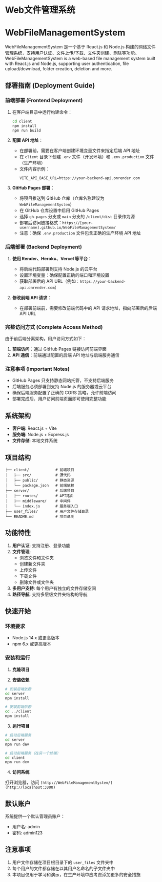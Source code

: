 # Web文件管理系统
# WebFileManagementSystem

WebFileManagementSystem 是一个基于 React.js 和 Node.js 构建的网络文件管理系统，支持用户认证、文件上传/下载、文件夹创建、删除等功能。
WebFileManagementSystem is a web-based file management system built with React.js and Node.js, supporting user authentication, file upload/download, folder creation, deletion and more.


## 部署指南 (Deployment Guide)

### 前端部署 (Frontend Deployment)
1. 在客户端目录中运行构建命令：
   ```bash
   cd client
   npm install
   npm run build
   ```

2. **配置 API 地址**：
   - 在部署前，需要在客户端创建环境变量文件来指定后端 API 地址
   - 在 `client` 目录下创建 `.env` 文件（开发环境）和 `.env.production` 文件（生产环境）
   - 文件内容示例：
     ```
     VITE_API_BASE_URL=https://your-backend-api.onrender.com
     ```

3. **GitHub Pages 部署**：
   - 将项目推送到 GitHub 仓库（仓库名称建议为 `WebFileManagementSystem`）
   - 在 GitHub 仓库设置中启用 GitHub Pages
   - 选择 `gh-pages` 分支或 `main` 分支的 `/client/dist` 目录作为源
   - 部署后访问链接格式：`https://[your-username].github.io/WebFileManagementSystem/`
   - 注意：确保 `.env.production` 文件包含正确的生产环境 API 地址

### 后端部署 (Backend Deployment)
1. **使用 Render、Heroku、Vercel 等平台**：
   - 将后端代码部署到支持 Node.js 的云平台
   - 设置环境变量：确保配置正确的端口和环境设置
   - 获取部署后的 API URL（例如：`https://your-backend-api.onrender.com`）

2. **修改前端 API 请求**：
   - 在部署前端前，需要修改前端代码中的 API 请求地址，指向部署后的后端 API URL

### 完整访问方式 (Complete Access Method)
由于前后端分离架构，用户访问方式如下：

1. **前端访问**：通过 GitHub Pages 链接访问前端界面
2. **API 通信**：前端通过配置的后端 API 地址与后端服务通信

### 注意事项 (Important Notes)
- GitHub Pages 只支持静态网站托管，不支持后端服务
- 后端服务必须部署到支持 Node.js 的服务器或云平台
- 确保后端服务配置了正确的 CORS 策略，允许前端访问
- 部署完成后，用户访问前端页面即可使用完整功能


## 系统架构

- **客户端**: React.js + Vite
- **服务端**: Node.js + Express.js
- **文件存储**: 本地文件系统

## 项目结构

```
├── client/            # 前端项目
│   ├── src/           # 源代码
│   ├── public/        # 静态资源
│   └── package.json   # 前端依赖
├── server/            # 后端项目
│   ├── routes/        # API路由
│   ├── middleware/    # 中间件
│   └── index.js       # 服务端入口
├── user_files/        # 用户文件存储目录
└── README.md          # 项目说明
```

## 功能特性

1. **用户认证**: 支持注册、登录功能
2. **文件管理**: 
   - 浏览文件和文件夹
   - 创建新文件夹
   - 上传文件
   - 下载文件
   - 删除文件或文件夹
3. **多用户支持**: 每个用户有独立的文件存储空间
4. **路径导航**: 支持多层级文件夹结构的导航

## 快速开始

### 环境要求

- Node.js 14.x 或更高版本
- npm 6.x 或更高版本

### 安装和运行

1. **克隆项目**

2. **安装依赖**

```bash
# 安装后端依赖
cd server
npm install

# 安装前端依赖
cd ../client
npm install
```

3. **运行项目**

```bash
# 启动后端服务
cd server
npm run dev

# 启动前端服务（在另一个终端）
cd client
npm run dev
```

4. **访问系统**

打开浏览器，访问 `[http://WebFileManagementSystem/](http://localhost:3000)`

## 默认账户

系统提供一个默认管理员账户：
- 用户名: admin
- 密码: admin123

## 注意事项

1. 用户文件存储在项目根目录下的 `user_files` 文件夹中
2. 每个用户的文件都存储在以其用户名命名的子文件夹中
3. 本项目仅用于学习和演示，在生产环境中应考虑添加更多的安全措施
